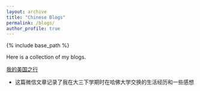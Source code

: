 ```yaml
---
layout: archive
title: "Chinese Blogs"
permalink: /blogs/
author_profile: true
---
```

{% include base_path %}

Here is a collection of my blogs. 

[我的美国之行](https://mp.weixin.qq.com/s/jF3f3R8vkk8CMpqDf0QQIw)

+ 这篇微信文章记录了我在大三下学期时在哈佛大学交换的生活经历和一些感想
